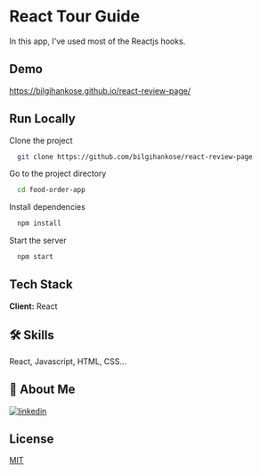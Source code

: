 # React Tour Guide

In this app, I've used most of the Reactjs hooks.

## Demo

https://bilgihankose.github.io/react-review-page/

## Run Locally

Clone the project

```bash
  git clone https://github.com/bilgihankose/react-review-page
```

Go to the project directory

```bash
  cd food-order-app
```

Install dependencies

```bash
  npm install
```

Start the server

```bash
  npm start
```

## Tech Stack

**Client:** React

## 🛠 Skills

React, Javascript, HTML, CSS...

## 🚀 About Me

[![linkedin](https://img.shields.io/badge/linkedin-0A66C2?style=for-the-badge&logo=linkedin&logoColor=white)](https://www.linkedin.com/in/bilgihankose/)

## License

[MIT](https://choosealicense.com/licenses/mit/)
